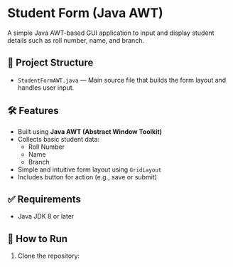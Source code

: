 # Student Form (Java AWT)

A simple Java AWT-based GUI application to input and display student details such as roll number, name, and branch.

## 📁 Project Structure

- `StudentFormAWT.java` — Main source file that builds the form layout and handles user input.

## 🛠 Features

- Built using **Java AWT (Abstract Window Toolkit)**
- Collects basic student data:
  - Roll Number
  - Name
  - Branch
- Simple and intuitive form layout using `GridLayout`
- Includes button for action (e.g., save or submit)

## ✅ Requirements

- Java JDK 8 or later

## 🚀 How to Run

1. Clone the repository:
   ```bash
